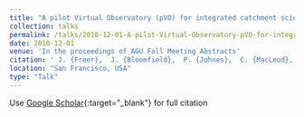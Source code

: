 ```yaml
---
title: "A pilot Virtual Observatory (pVO) for integrated catchment science - Demonstration of national scale modelling of hydrology and biogeochemistry (Invited)"
collection: talks
permalink: /talks/2010-12-01-A-pilot-Virtual-Observatory-pVO-for-integrated-catchment-science-Demonstration-of-national-scale-modelling-of-hydrology-and-biogeochemistry-Invited
date: 2010-12-01
venue: 'In the proceedings of AGU Fall Meeting Abstracts'
citation: ' J. {Freer},  J. {Bloomfield},  P. {Johnes},  C. {MacLeod},  S. {Reaney}, &quot;A pilot Virtual Observatory (pVO) for integrated catchment science - Demonstration of national scale modelling of hydrology and biogeochemistry (Invited).&quot; In the proceedings of AGU Fall Meeting Abstracts, 2010.'
location: "San Francisco, USA"
type: "Talk"
---
```

Use [Google Scholar](https://scholar.google.com/scholar?q=A+pilot+Virtual+Observatory+(pVO)+for+integrated+catchment+science+++Demonstration+of+national+scale+modelling+of+hydrology+and+biogeochemistry+(Invited)){:target="_blank"} for full citation
